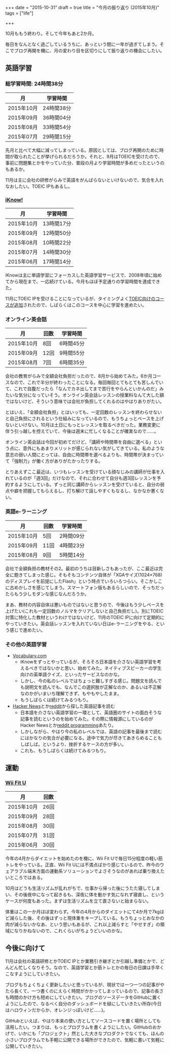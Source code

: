 +++
date = "2015-10-31"
draft = true
title = "今月の振り返り (2015年10月)"
tags = ["life"]

+++

<script>
jQuery(function($) {
	$('article table').addClass('table');
});
</script>

10月ももう終わり。そして今年もあと2か月。

毎日をなんとなく過ごしているうちに、あっという間に一年が過ぎてしまう。そこでブログ再開を機に、月の変わり目を区切りにして振り返りの機会にしたい。


英語学習
--------------------------------

### 総学習時間: 24時間38分

| 月         | 学習時間   |
|------------|------------|
| 2015年10月 | 24時間38分 |
| 2015年09月 | 36時間04分 |
| 2015年08月 | 33時間54分 |
| 2015年07月 | 29時間15分 |

先月と比べて大幅に減ってしまっている。原因としては、ブログ再開のために時間が取られたことが挙げられるだろうか。それと、9月はTOEICを受けたので、事前に問題集とかをやっていた分、普段の月より学習時間が多めだったというのもあるか。

11月は主に会社の研修がらみで英語をがんばらないといけないので、気合を入れなおしたい。TOEIC IPもあるし。

### [iKnow!](http://iknow.jp)

| 月         | 学習時間   |
|------------|------------|
| 2015年10月 | 13時間17分 |
| 2015年09月 | 12時間50分 |
| 2015年08月 | 10時間22分 |
| 2015年07月 | 14時間30分 |
| 2015年06月 | 17時間14分 |

iKnowは主に単語学習にフォーカスした英語学習サービスで、2008年頃に始めてから現在まで、一応続けている。今月もほぼ予定通りの学習時間を達成できた。

11月にTOEIC IPを受けることになっているが、タイミングよく[TOEIC向けのコースが追加](https://twitter.com/iKnowJP/status/659940864563634177)されたので、しばらくはこのコースを中心に学習を進めたい。

### オンライン英会話

| 月         | 回数 | 学習時間   |
|------------|------|------------|
| 2015年10月 |  8回 |  6時間45分 |
| 2015年09月 | 12回 |  9時間55分 |
| 2015年08月 |  7回 |  6時間35分 |

会社の教育がらみで全額会社負担だったので、8月から始めてみた。6か月コースなので、これで半分が終わったことになる。毎回毎回とてもとても苦しんでいて、これで自腹だったら「なんでカネ出してまで苦行をやらんといかんのだ」みたいな気分になっていそう。オンライン英会話レッスンの授業料なんて大した額ではないけど、そういう意味では会社が負担してくれるのはやはりありがたい。

とはいえ、「全額会社負担」とはいっても、一定回数のレッスンを終わらせないと自己負担にされるという仕組みになっているので、もうちょっとペースを上げないといけない。10月は土日にもっとレッスンを取るべきだった。業務変更に伴う引っ越しを控えていて、今後は週末に忙しくなることが確実なので……。

オンライン英会話は今回が初めてだけど、「講師や時間帯を自由に選べる」という点に、意外にもあまりメリットが感じられない気がしてきている。私のような意志の弱い人間にとっては、自由に時間帯を選べるよりも、時間帯が決まっていて「強制力」が働く方がありがたかったりする。

とりあえずここ最近は、いつもレッスンを受けている顔なじみの講師が仕事を入れているのが「週3回」だけなので、それに合わせて自分も週3回レッスンを予約するようにしている。ずっと同じ講師からレッスンを受けていると、自分の弱点や癖を把握してもらえるし、打ち解けて話しやすくもなるし、なかなか悪くない。

### 英語e-ラーニング

| 月         | 回数 | 学習時間   |
|------------|------|------------|
| 2015年10月 |  5回 |  2時間09分 |
| 2015年09月 | 11回 |  4時間23分 |
| 2015年08月 |  9回 |  5時間14分 |

会社で全額負担の教材その2。最初のうちは目新しさもあったが、ここ最近は完全に飽きてしまった感じ。そもそもコンテンツ自体が「XGAサイズ(1024×768)のディスプレイを前提にしたFlash」という時点でいろいろつらい。そこかしこに古めかしさを感じてしまう。スマートフォン版もあるらしいので、そっちだったらもう少しモダンな感じなんだろうか。

まあ、教材の内容自体は悪いものではないと思うので、今後はもう少しペースを上げたい(これも一定回数のノルマをクリアしないと自己負担だし)。別にTOEIC対策に特化した教材というわけではないけど、11月のTOEIC IPに向けて定期的にやっていきたい。英会話レッスンを入れていない日はe-ラーニングをやる、という感じで進めたい。

### その他の英語学習

* [Vocabulary.com](https://www.vocabulary.com)
	* iKnowをずっとやっているが、そろそろ日本語を介さない英語学習を考えるべきではないかと思い、始めてみた。ネイティブスピーカーの学生向けの英単語クイズ、といったサービスなのかな。
	* しかし、今の私のレベルではちょっと難しすぎる感じ。問題文を読んでも説明文を読んでも、なんでこの選択肢が正解なのか、あるいは不正解なのかがいまいち理解できず、もやもやしたまま。
	* もうしばらくは続けてみるつもり。
* [Hacker News](https://news.ycombinator.com/news)とか[reddit](https://www.reddit.com/)から探した英語記事を読む
	* 日本語を介さない英語学習の一環として、英語圏のサイトの面白そうな記事を読むというのを始めてみた。その際に情報源にしているのがHacker Newsとか[reddit programming](https://www.reddit.com/r/programming)あたり。
	* しかしながら、やはり今の私のレベルでは、英語の記事を最後まで読むにはかなりの気合が必要になる。途中で気力が尽きてあきらめることもしばしば。というより、挫折するケースの方が多い。
	* これも、もうしばらくは続けてみるつもり。


運動
--------------------------------

### [Wii Fit U](http://www.nintendo.co.jp/wiiu/astj/)

| 月         | 回数 |
|------------|------|
| 2015年10月 | 26回 |
| 2015年09月 | 28回 |
| 2015年08月 | 30回 |
| 2015年07月 | 31回 |
| 2015年06月 | 30回 |

今年の4月からダイエットを始めたのを機に、Wii Fit Uで毎日15分程度の軽い筋トレをやっている。正直、Wii Fit Uには不満点ばかり感じているので、昨今のウェアラブル端末方面の運動系ソリューションでよさそうなのがあれば乗り換えたいところではある。

10月はどうも生活リズムが乱れがちで、仕事から帰った後にうたた寝してしまい、その後夜中になって起きるも、深夜に体を動かす気になれず寝直し、というケースが何度もあった。まずは生活リズムを立て直さないと始まらない。

体重はこの一か月ほぼ変わらず。今年の4月からのダイエットにて4か月で7kgほど減らした後、その後はずっと現体重をキープしている。もうちょっとおなかの肉が減らないかなあ、という思いもあるが、これ以上減らすと「やせすぎ」の領域になりかねないので、これくらいがちょうどいいのかな。


今後に向けて
--------------------------------

11月は会社の英語研修とかTOEIC IPとか業務引き継ぎとか引越し準備とかで、どんどん忙しくなりそう。なので、英語学習とか筋トレとかの毎日の日課は手早くこなすようにしていきたい。

ブログもちょくちょく更新したいと思っているが、現状では一つ一つの記事がやたら長くて、一つ書くのにえらく時間がかかってしまっているので、記事の長さも時間のかけ方も短めにしていきたい。ブログのソースデータをGitHubに置くようにしたので、なるべく自分のダッシュボードを緑にしていきたい所存(今日はハロウィンだからか、オレンジっぽいけど……)。

GitHubといえば、やはり本来の使い方としてソースコードを置く場所としても活用したい。つまりは、もっとプログラムを書くようにしたい。GitHubのおかげで、いかにも「プロジェクト」然とした大きなプロダクトでなくても、ほんの小さいプログラムでも手軽に公開できる場所ができたので、気軽に書いて気軽に公開していきたい。
